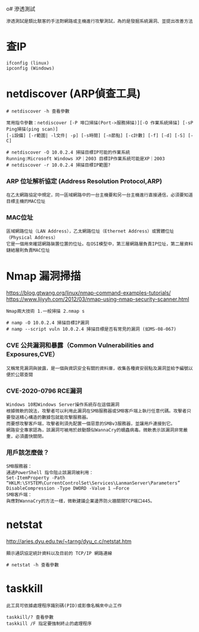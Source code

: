 o# 滲透測試
```
滲透測試是類比駭客的手法對網路或主機進行攻擊測試，為的是發掘系統漏洞、並提出改善方法
```
# 查IP
```
ifconfig (linux)
ipconfig (Windows)
```
# netdiscover (ARP偵查工具)
```
# netdiscover -h 查看參數

常用指令參數：netdiscover [-P 埠口掃描(Port->服務掃描)][-O 作業系統掃描] [-sP Ping掃描(ping scan)]
[-i設備] [-r範圍| -l文件| -p] [-s時間] [-n節點] [-c計數] [-f] [-d] [-S] [-C]

# netdiscover -O 10.0.2.4 掃描目標IP可能的作業系統
Running:Microsoft Windows XP｜2003 目標IP作業系統可能是XP｜2003
# netdiscover -r 10.0.2.4 掃描目標IP範圍?
```
### ARP 位址解析協定 (Address Resolution Protocol,ARP)
```
在乙太網路協定中規定，同一區域網路中的一台主機要和另一台主機進行直接通信，必須要知道目標主機的MAC位址
```
### MAC位址
```
區域網路位址（LAN Address），乙太網路位址（Ethernet Address）或實體位址（Physical Address）
它是一個用來確認網路裝置位置的位址。在OSI模型中，第三層網路層負責IP位址，第二層資料鏈結層則負責MAC位址
```

# Nmap 漏洞掃描
https://blog.gtwang.org/linux/nmap-command-examples-tutorials/  
https://www.lijyyh.com/2012/03/nmap-using-nmap-security-scanner.html
```
Nmap兩大技術 1.一般掃描 2.nmap s
```
```
# namp -O 10.0.2.4 掃描目標IP漏洞
# namp --script vuln 10.0.2.4 掃描目標是否有常見的漏洞 (如MS-08-067)
```
### CVE 公共漏洞和暴露（Common Vulnerabilities and Exposures,CVE）
```
又稱常見漏洞與披露，是一個與資訊安全有關的資料庫，收集各種資安弱點及漏洞並給予編號以便於公眾查閱
```
### CVE-2020-0796 RCE漏洞
```
Windows 10和Windows Server操作系統存在這個漏洞
根據微軟的說法，攻擊者可以利用此漏洞在SMB服務器或SMB客戶端上執行任意代碼。攻擊者只要發送精心構造的數據包就能攻擊服務器。
而要想攻擊客戶端，攻擊者則須先配置一個惡意的SMBv3服務器，並讓用戶連接到它。
網路安全專家認為，該漏洞可被用於啟動類似WannaCry的蠕蟲病毒。微軟表示該漏洞非常嚴重，必須盡快關閉。
```
### 用戶該怎麼做？
```
SMB服務器：
通過PowerShell 指令阻止該漏洞被利用：
Set-ItemProperty -Path “HKLM:\SYSTEM\CurrentControlSet\Services\LanmanServer\Parameters” DisableCompression -Type DWORD -Value 1 –Force
SMB客戶端：
與應對WannaCry的方法一樣，微軟建議企業邊界防火牆關閉TCP端口445。
```
# netstat
http://aries.dyu.edu.tw/~tarng/dyu_c.c/netstat.htm
```
顯示通訊協定統計資料以及目前的 TCP/IP 網路連線
```
```
# netstat -h 查看參數
```
# taskkill 
```
此工具可依據處理程序識別碼(PID)或影像名稱來中止工作
```
```
taskkill/? 查看參數
taskkill /F 指定要強制終止的處理程序
```
